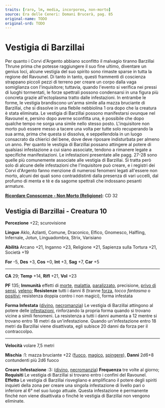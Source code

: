 ```yaml
---
traits: [raro, lm, media, incorporeo, non-morto]
source: Era delle Ceneri: Domani Brucerà, pag. 85
original-name: TODO
original-srd: TODO
---
```


# Vestigia di Barzillai

Per quanto i Corvi d'Argento abbiano sconfitto il malvagio tiranno Barzillai
Thrune prima che potesse raggiungere il suo fine ultimo, diventare un genius
loci, alcune vestigia del suo spirito sono rimaste sparse in tutta la regione
del Ravounel. Di tanto in tanto, questi frammenti di coscienza strappano piccoli
pezzi di terreno per creare un corpo dalla vaga somiglianza con l'inquisitore;
tuttavia, quando l'evento si verifica nei pressi di luoghi tormentati, le forze
spettrali possono condensarsi in una figura più concreta grazie all'ectoplasma
tratto dalle infestazioni. In entrambe le forme, le vestigia brandiscono un'arma
simile alla mazza bruciante di Barzillai, che si dissolve in una flebile
nebbiolina 1 ora dopo che la creatura è stata eliminata. Le vestigia di
Barzillai possono manifestarsi ovunque nel Ravounel e, persino dopo averne
sconfitta una, è possibile che dopo qualche tempo ne sorga una simile nello
stesso posto. L'inquisitore non morto può essere messo a tacere una volta per
tutte solo recuperando la sua arma, prima che questa si dissolva, e
seppellendola in un luogo consacrato da chierici del bene, dove deve riposare
indisturbata per almeno un anno. Per quanto le vestigia di Barzillai possano
attingere al potere di qualsiasi infestazione a cui siano associate, tendono a
rimanere legate a specifiche manifestazioni. Le infestazioni presentate alle
pagg. 27-28 sono quelle più comunemente associate alle vestigia di Barzillai. Si
tratta però solo di alcune delle infestazioni che l'inquisitore può creare, e i
registri dei Corvi d'Argento fanno menzione di numerosi fenomeni legati
all'essere non morto, alcuni dei quali sono contraddistinti dalla presenza di
vari uccelli, dal profumo di menta e tè e da sagome spettrali che indossano
pesanti armature.

**[Ricordare Conoscenze - Non Morto (Religione)](/azioni/abilita/ricordare-conoscenze)**:
CD 32

## Vestigia di Barzillai - Creatura 10

**Percezione** +22; scurovisione

**Lingue** Aklo, Azlanti, Comune, Draconico, Elfico, Gnomesco, Halfling,
Infernale, Jotun, Linguadombra, Strix, Varisiano

**Abilità** Arcano +21, Inganno +23, Religione +21, Sapienza sulla Tortura +21,
Società +19

**For** -5, **Des** +3, **Cos** +0, **Int** +3, **Sag** +7, **Car** +5

---

**CA** 29; **Temp** +14, **Rifl** +21, **Vol** +23

**PF** 135; **Immunità** effetti di [morte](/tratti/morte),
[malattia](/tratti/malattia), [paralizzato](/condizioni/paralizzato),
precisione, [privo di sensi](/condizioni/privo-di-sensi),
[veleno](/tratti/veleno); **Resistenze** tutti i danni 8 (tranne
[forza](/tratti/forza), _tocco fantasma_ o [positivi](/tratti/positivo);
resistenza doppia contro i non magici), forma infestata

**Forma Infestata** ([divino](/tratti/divino),
[necromanzia](/tratti/necromanzia)) Le vestigia di Barzillai attingono al potere
delle [infestazioni](/tratti/infestazione), rinforzando la propria forma quando
si trovano vicine a simili fenomeni. La resistenza a tutti i danni aumenta a 12
mentre si trovano entro 18 metri da un'infestazione. Quando un'infestazione
entro 18 metri da Barzillai viene disattivata, egli subisce 20 danni da forza
per il contraccolpo.

---

**Velocità** volare 7,5 metri

**Mischia** :1: mazza bruciante +22 ([fuoco](/tratti/fuoco),
[magico](/tratti/magico), [spingere](/tratti/spingere)), **Danni** 2d6+8
contundenti più 2d6 fuoco

**Creare Infestazione** :3: ([divino](/tratti/divino),
[necromanzia](/tratti/necromanzia)) **Frequenza** tre volte al giorno;
**Requisiti** Le vestigia di Barzillai si trovano entro i confini del Ravounel.
**Effetto** Le vestigia di Barzillai risvegliano e amplificano il potere degli
spiriti inquieti della zona per creare una singola infestazione di livello pari
o inferiore al 6° nel suo luogo attuale. Questa infestazione è permanente finché
non viene disattivata o finché le vestigia di Barzillai non vengono eliminate.
